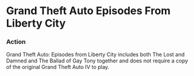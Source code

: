 # Grand Theft Auto Episodes From Liberty City

### Action

Grand Theft Auto: Episodes from Liberty City includes both The Lost and Damned and The Ballad of Gay Tony together and does not require a copy of the original Grand Theft Auto IV to play.
